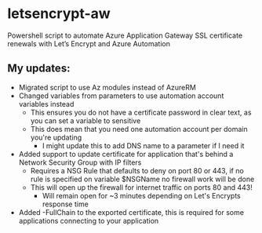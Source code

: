 # letsencrypt-aw
Powershell script to automate Azure Application Gateway SSL certificate renewals with Let’s Encrypt and Azure Automation

## My updates:

* Migrated script to use Az modules instead of AzureRM
* Changed variables from parameters to use automation account variables instead
  * This ensures you do not have a certificate password in clear text, as you can set a variable to sensitive
  * This does mean that you need one automation account per domain you're updating
    * I might update this to add DNS name to a parameter if I need it
* Added support to update certificate for application that's behind a Network Security Group with IP filters
  * Requires a NSG Rule that defaults to deny on port 80 or 443, if no rule is specified on variable $NSGName no firewall work will be done
  * This will open up the firewall for internet traffic on ports 80 and 443!
    * Will remain open for ~3 minutes depending on Let's Encrypts response time
* Added -FullChain to the exported certificate, this is required for some applications connecting to your application